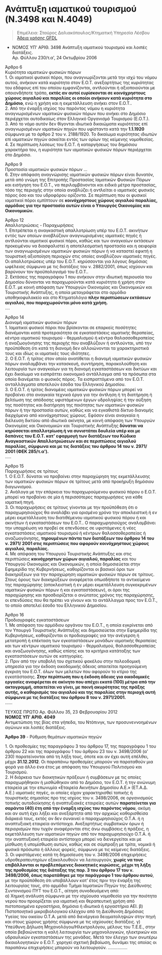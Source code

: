 # Ανάπτυξη ιαματικού τουρισμού (N.3498 και Ν.4049)

> Επιμέλεια: Σταύρος Δαλιακόπουλος/Κτηματική Υπηρεσία Λέσβου
[Άδεια χρήσης GFDL](http://www.gnu.org/licenses/fdl.html>)

- ΝΟΜΟΣ ΥΠ' ΑΡΙΘ. 3498
Ανάπτυξη ιαματικού τουρισμού και λοιπές διατάξεις.  
Αρ. Φύλλου 230/τ.α', 24 Οκτωβρίου 2006  

Άρθρο 6  
Κυριότητα ιαματικών φυσικών πόρων  
1\. Οι ιαματικοί φυσικοί πόροι, που αναγνωρίζονται μετά την ισχύ του νόμου αυτού, ανήκουν κατά κυριότητα στον Ε.Ο.Τ. ανεξαρτήτως της κυριότητας του εδάφους επί του οποίου εμφανίζονται, αντλούνται ή αξιοποιούνται με οποιονδήποτε τρόπο, **εκτός αν αυτοί ευρίσκονται σε κοινόχρηστους χώρους αιγιαλού και παραλίας οι οποίοι ανήκουν κατά κυριότητα στο Δημόσιο**, ενώ η χρήση και η εκμετάλλευση ανήκει στον Ε.Ο.Τ..  
2\. Από την έναρξη ισχύος του παρόντος νόμου η κυριότητα αναγνωρισμένων ιαματικών φυσικών πόρων που ανήκει στο Δημόσιο περιέρχεται αυτοδικαίως στον Ελληνικό Οργανισμό Τουρισμού (Ε.Ο.Τ.).  
3\. Από το νόμο αυτόν δεν θίγονται ιδιωτικά δικαιώματα κυριότητας επί αναγνωρισμένων ιαματικών πηγών που υφίσταντο κατά την **1.1.1920** σύμφωνα με το άρθρο 2 του ν. 2188/1920. Το δικαίωμα κυριότητας ιδιωτών επί ιαματικών πηγών ασκείται εντός των ορίων της κείμενης νομοθεσίας.  
4\. Σε περίπτωση λύσεως του Ε.Ο.Τ. ή καταργήσεως του δημόσιου χαρακτήρα του, η κυριότητα των ιαματικών φυσικών πόρων περιέρχεται στο Δημόσιο.  

Άρθρο 9  
Προστασία ιαματικών φυσικών πόρων 
...  
6\. Στην απόφαση αναγνώρισης ιαματικών φυσικών πόρων είναι δυνατόν, μετά από γνώμη της Επιτροπής Προστασίας Ιαματικών Φυσικών Πόρων και εισήγηση του Ε.Ο.Τ., να περιλαμβάνονται και ειδικά μέτρα προστασίας, τόσο της περιοχής στην οποία αναβλύζει ή αντλείται ο ιαματικός φυσικός πόρος όσο και του υδροφόρου ορίζοντα. Σε περίπτωση που οι φυσικοί ιαματικοί πόροι εμπίπτουν σε **κοινόχρηστους χώρους αιγιαλού παραλίας, αρμόδιος για την προστασία αυτών είναι ο Υπουργός Οικονομίας και Οικονομικών.**

Άρθρο 12  
Απαλλοτριώσεις - Παραχωρήσεις  
1\. Επιτρέπεται η αναγκαστική απαλλοτρίωση υπέρ του Ε.Ο.Τ. ακινήτων εντός των οποίων αναβλύζουν αναγνωρισμένες ιαματικές πηγές ή αντλούνται ιαματικοί φυσικοί πόροι, καθώς και των αναγκαίων εκτάσεων προκειμένου να διασφαλιστεί η αποτελεσματική προστασία και η αειφορία των αναγνωρισμένων ιαματικών φυσικών πόρων ή να καταστεί εφικτή η τουριστική αξιοποίηση περιοχών στις οποίες αναβλύζουν ιαματικές πηγές. Οι απαλλοτριώσεις υπέρ του Ε.Ο.Τ. κηρύσσονται για λόγους δημόσιας ωφέλειας σύμφωνα με τις διατάξεις του ν. 2882/2001, όπως ισχύουν και βαρύνουν τον προϋπολογισμό του Ε.Ο.Τ..  
2\. Εκτάσεις της παραγράφου 1 που ανήκουν στην ιδιωτική περιουσία του Δημοσίου δύνανται να παραχωρούνται κατά κυριότητα ή χρήση στον Ε.Ο.Τ. με κοινή απόφαση των Υπουργών Οικονομίας και Οικονομικών και Τουριστικής Ανάπτυξης, η οποία μεταγράφεται στο αρμόδιο υποθηκοφυλακείο και στο Κτηματολόγιο **πλην περιπτώσεων εκτάσεων αιγιαλού, που παραχωρούνται μόνο κατά χρήση.**  
....

Άρθρο 14  
Διανομή ιαματικών φυσικών πόρων  
1\. Ιαματικοί φυσικοί πόροι που βρίσκονται σε επαρκείς ποσότητες διανέμονται κατά προτεραιότητα σε εγκαταστάσεις ιαματικής θεραπείας, κέντρα ιαματικού τουρισμού - θερμαλισμού ή κέντρα θαλασσοθεραπείας ή αναζωογόνησης της περιοχής που αναβλύζουν ή αντλούνται, υπό την προϋπόθεση ότι κατά τη διανομή δεν αλλοιώνονται τα χαρακτηριστικά τους και ιδίως οι ιαματικές τους ιδιότητες.  
2\. Ο Ε.Ο.Τ. ή τρίτος στον οποίο ανατίθεται η διανομή ιαματικών φυσικών πόρων αναλαμβάνει την κατασκευή, συντήρηση, παρακολούθηση και λειτουργία των αναγκαίων για τη διανομή εγκαταστάσεων και δικτύων και έχει δικαίωμα να εισπράττει οικονομικό αντάλλαγμα από τα πρόσωπα στα οποία διανέμεται ο φυσικός πόρος. Τα εισπραττόμενα από τον Ε.Ο.Τ. ανταλλάγματα αποτελούν έσοδα του Ελληνικού Δημοσίου.  
3\. Ο Ε.Ο.Τ. ή τρίτος διανομέας ιαματικών φυσικών πόρων μπορεί να προβαίνει στα αναγκαία τεχνικά έργα για την άντληση ή τη διατήρηση ή βελτίωση της απόδοσης υφιστάμενων έργων υδροληψίας ή την αύξηση της ποσότητας και διατήρηση της ποιότητας των ιαματικών φυσικών πόρων ή την προστασία αυτών, καθώς και να εγκαθιστά δίκτυο διανομής διερχόμενο από κοινόχρηστους χώρους. Εφόσον είναι αναγκαία η διέλευση δικτύου από ιδιωτικά ακίνητα, με κοινή απόφαση των Υπουργών Οικονομίας και Οικονομικών και Τουριστικής Ανάπτυξης **δύναται να κηρύσσεται απαλλοτρίωση ή να συνιστάται δουλεία υπέρ και με δαπάνες του Ε.Ο.Τ. κατ' εφαρμογή των διατάξεων του Κώδικα Αναγκαστικών Απαλλοτριώσεων και σε περιπτώσεις αιγιαλού παραλίας, σύμφωνα και με τις διατάξεις του άρθρου 14 του ν. 2971/ 2001 (ΦΕΚ 285/τ.α').**  
.....

Άρθρο 15  
Παραχωρήσεις σε τρίτους  
1\. Ο Ε.Ο.Τ. δύναται να προβαίνει στην παραχώρηση της εκμετάλλευσης των ιαματικών φυσικών πόρων σε τρίτους μετά από προκήρυξη δημόσιου διαγωνισμού.  
2\. Ανάλογα με την επάρκεια του παραχωρούμενου φυσικού πόρου ο Ε.Ο.Τ. μπορεί να προβαίνει σε μία ή περισσότερες παραχωρήσεις για κάθε ιαματική πηγή.  
3\. Οι παραχωρήσεις σε τρίτους γίνονται με την προϋπόθεση ότι ο παραχωρησιούχος θα αναλάβει για ορισμένο χρόνο την αποκλειστική ή εν μέρει εκμετάλλευση του διατιθέμενου ιαματικού φυσικού πόρου ή και ακινήτων ή εγκαταστάσεων του Ε.Ο.Τ.. Ο παραχωρησιούχος αναλαμβάνει την υποχρέωση να προβεί σε επενδύσεις σε υφιστάμενες ή νέες εγκαταστάσεις ιαματικού τουρισμού ή κέντρων θαλασσοθεραπείας ή αναζωογόνησης, **τηρουμένων πάντα των διατάξεων του άρθρου 14 του ν. 2971/ 2001 στις περιπτώσεις που αφορούν κοινόχρηστους χώρους αιγιαλού, παραλίας.**  
4\. Με απόφαση του Υπουργού Τουριστικής Ανάπτυξης και στις περιπτώσεις **κοινόχρηστων χώρων αιγιαλού, παραλίας** και του Υπουργού Οικονομίας και Οικονομικών, η οποία δημοσιεύεται στην Εφημερίδα της Κυβερνήσεως, καθορίζονται οι βασικοί όροι των διακηρύξεων για την παραχώρηση ιαματικών φυσικών πόρων σε τρίτους. Στους όρους των διακηρύξεων αναφέρεται οπωσδήποτε το αντικείμενο της παραχώρησης (αποκλειστική ή εν μέρει εκμετάλλευση συγκεκριμένων ιαματικών φυσικών πόρων ή και εγκαταστάσεων), οι όροι της παραχώρησης και προσδιορίζεται ο ανώτατος χρόνος της παραχώρησης, οι επενδύσεις που θα πρέπει να γίνουν και το αντάλλαγμα προς τον Ε.Ο.Τ., το οποίο αποτελεί έσοδο του Ελληνικού Δημοσίου.  

Άρθρο 16  
Προδιαγραφές εγκαταστάσεων  
1\. Με απόφαση του αρμόδιου οργάνου του Ε.Ο.Τ., η οποία εγκρίνεται από τον Υπουργό Τουριστικής Ανάπτυξης και δημοσιεύεται στην Εφημερίδα της Κυβερνήσεως, καθορίζονται οι προδιαγραφές για την ανέγερση ή μετατροπή ή επέκταση των εγκαταστάσεων μονάδων ιαματικής θεραπείας και των κέντρων ιαματικού τουρισμού - θερμαλισμού, θαλασσοθεραπείας και αναζωογόνησης, καθώς επίσης και τα κριτήρια κατάταξης των εγκαταστάσεων αυτών σε κατηγορίες.  
2\. Πριν από την υποβολή του σχετικού φακέλου στην πολεοδομική υπηρεσία για την έκδοση οικοδομικής άδειας απαιτείται προηγούμενη έγκριση του Ε.Ο.Τ. όλων των μελετών που αφορούν το κτίριο της εγκατάστασης. **Στην περίπτωση που η έκδοση άδειας για οικοδομικές εργασίες αναφέρεται σε ακίνητο που απέχει εκατό (100) μέτρα από την ακτογραμμή, απαιτείται να γίνει, με ποινή ακυρότητας της πράξης αυτής, ο καθορισμός του αιγιαλού και της παραλίας στην περιοχή αυτή σύμφωνα με τις διατάξεις του άρθρου 8 του ν. 2971/2001.**  
......  

ΤΕΥΧΟΣ ΠΡΩΤΟ Αρ. Φύλλου 35, 23 Φεβρουαρίου 2012  
**ΝΟΜΟΣ ΥΠ' ΑΡΙΘ. 4049**  
Αντιμετώπιση της βίας στα γήπεδα, του Ντόπινγκ, των προσυνεννοημένων αγώνων και λοιπές διατάξεις.  

**Άρθρο 39** - Ρύθμιση θεμάτων ιαματικών πηγών  

1\. Οι προθεσμίες της παραγράφου 3 του άρθρου 17, της παραγράφου 1 του άρθρου 22 και της παραγράφου 1 του άρθρου 23 του ν. 3498/2006 (α' 230) παρατείνονται από τη λήξη τους, όποτε και αν έχει αυτή επέλθει, μέχρι **31.12.2012**. Οι παραπάνω προθεσμίες μπορούν να παραταθούν μια φορά για άλλο ένα έτος με απόφαση του Υπουργού Πολιτισμού και Τουρισμού.  
2\. Η διάρκεια των διοικητικών πράξεων ή συμβάσεων με τις οποίες παραχωρήθηκαν ή μισθώθηκαν από το Δημόσιο, τον Ε.Ο.Τ. ή την ανώνυμη εταιρεία με την επωνυμία «Εταιρεία Ακινήτων Δημοσίου Α.Ε.» (ΕΤ.Α.Δ. Α.Ε.) ιαματικές πηγές, οι οποίες είχαν χαρακτηρισθεί τοπικής ή τουριστικής σημασίας προ της ισχύος του ν. 3498/2006, σε οργανισμούς τοπικής αυτοδιοίκησης ή αναπτυξιακές εταιρείες αυτών **παρατείνεται για σαράντα (40) έτη από την έναρξη ισχύος του παρόντος νόμου**, ακόμη και αν αυτή έχει λήξει και ανεξάρτητα από την αρχικώς καθορισθείσα διάρκειά τους, εκτός αν δεν συναινεί ο παραχωρησιούχος Ο.Τ.Α. ή η αναπτυξιακή εταιρεία αντίστοιχα. Ανεξαρτήτως συμβατικών όρων ή περιορισμών που τυχόν αναφέρονται στις άνω συμβάσεις ή πράξεις, η εκμετάλλευση των ιαματικών πηγών από τον παραχωρησιούχο Ο.Τ.Α. ή την αναπτυξιακή εταιρεία αντίστοιχα μπορεί να διενεργείται και με μίσθωση ή υπομίσθωση αυτών, καθώς και σε σύμπραξη με τρίτα, νομικά ή φυσικά πρόσωπα ή άλλους φορείς, σύμφωνα με τις κείμενες διατάξεις.  
3\. Οι υφιστάμενες κατά τη δημοσίευση του ν. 3498/2006 επιχειρήσεις υδροθεραπευτηρίων εξακολουθούν να λειτουργούν, **χωρίς να τους επιβάλλονται οι προβλεπόμενες διοικητικές κυρώσεις, μέχρι τη λήξη της προθεσμίας της διάταξης της παρ. 3 του άρθρου 17 του ν. 3498/2006, όπως παρατάθηκε με την παράγραφο 1 του άρθρου αυτού**, με την προϋπόθεση ότι υποβάλλουν κατ’ έτος πριν την έναρξη της λειτουργίας τους, στο αρμόδιο Τμήμα Ιαματικών Πηγών της Διεύθυνσης Συντονισμού ΠΥΤ του Ε.Ο.Τ., αίτηση συνοδευόμενη από:  
α) Χημική ανάλυση σύμφωνα με την ισχύουσα νομοθεσία για την ποιότητα νερού που προορίζεται για ιαματική και θεραπευτική χρήση από πιστοποιημένα εργαστήρια, δημόσια ή ιδιωτικά ή εργαστήρια ΑΕΙ. 
β) Πιστοποιητικό μικροβιολογικού ελέγχου από τη Διεύθυνση Δημόσιας Υγείας του οικείου Ο.Τ.Α. μετά από διενέργεια δειγματοληψιών στην πηγή και στους χώρους χρήσης σύμφωνα με τις ισχύουσες διατάξεις.
γ) Υπεύθυνη Δήλωση Μηχανολόγου/Ηλεκτρολόγου, μέλους του Τ.Ε.Ε., στην οποία βεβαιώνεται η καλή λειτουργία των μηχανολογικών, ηλεκτρικών και υδραυλικών εγκαταστάσεων της μονάδας. Μετά τον έλεγχο των ανωτέρω δικαιολογητικών ο Ε.Ο.Τ. χορηγεί σχετική βεβαίωση, δυνάμει της οποίας οι παραπάνω επιχειρήσεις μπορούν να λειτουργούν.
................
